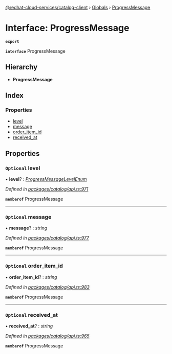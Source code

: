 [@redhat-cloud-services/catalog-client](../README.md) › [Globals](../globals.md) › [ProgressMessage](progressmessage.md)

# Interface: ProgressMessage

**`export`** 

**`interface`** ProgressMessage

## Hierarchy

* **ProgressMessage**

## Index

### Properties

* [level](progressmessage.md#optional-level)
* [message](progressmessage.md#optional-message)
* [order_item_id](progressmessage.md#optional-order_item_id)
* [received_at](progressmessage.md#optional-received_at)

## Properties

### `Optional` level

• **level**? : *[ProgressMessageLevelEnum](../enums/progressmessagelevelenum.md)*

*Defined in [packages/catalog/api.ts:971](https://github.com/RedHatInsights/javascript-clients/blob/master/packages/catalog/api.ts#L971)*

**`memberof`** ProgressMessage

___

### `Optional` message

• **message**? : *string*

*Defined in [packages/catalog/api.ts:977](https://github.com/RedHatInsights/javascript-clients/blob/master/packages/catalog/api.ts#L977)*

**`memberof`** ProgressMessage

___

### `Optional` order_item_id

• **order_item_id**? : *string*

*Defined in [packages/catalog/api.ts:983](https://github.com/RedHatInsights/javascript-clients/blob/master/packages/catalog/api.ts#L983)*

**`memberof`** ProgressMessage

___

### `Optional` received_at

• **received_at**? : *string*

*Defined in [packages/catalog/api.ts:965](https://github.com/RedHatInsights/javascript-clients/blob/master/packages/catalog/api.ts#L965)*

**`memberof`** ProgressMessage
